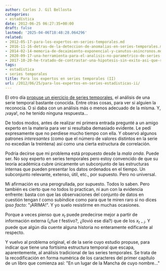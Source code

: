 ```yaml
---
author: Carlos J. Gil Bellosta
categories:
- estadística
date: 2012-06-25 06:27:35+00:00
draft: false
lastmod: '2025-04-06T18:48:28.064296'
related:
- 2012-05-17-para-los-expertos-en-series-temporales.md
- 2016-11-16-detras-de-la-deteccion-de-anomalias-en-series-temporales.md
- 2014-02-14-memoria-de-decaimiento-exponencial-y-canutos-asincronos.md
- 2020-09-17-una-herramienta-para-el-analisis-no-parametrico-de-series-temporales.md
- 2017-10-20-he-tratado-de-contrastar-una-hipotesis-sin-exito-asi-que-solo-publico-el-subproducto.md
tags:
- estadística
- series temporales
title: Para los expertos en series temporales (II)
url: /2012/06/25/para-los-expertos-en-series-estadisticas-ii/
---
```


El otro día [propuse un ejercicio de series temporales](https://datanalytics.com/2012/05/17/para-los-expertos-en-series-temporales/), el análisis de una serie temporal bastante conocida. Entre otras cosas, para ver si alguien la reconocía. O si daba con un análisis más o menos adecuado de la misma. Y, ¡vaya!, no he tenido ninguna respuesta...

De todos modos, antes de realizar mi primera entrada pregunté a un amigo experto en la materia para ver si resultaba demasiado evidente. Le pedí expresamente que no perdiese mucho tiempo con ella. Y observó algunos patrones _interesantes_ (como que el número de valores distintos en la serie no excedían la treintena) así como una cierta estructura de correlación.

Podría decirse que mi problema está propuesto desde la _mala onda_. Puede ser. No soy experto en series temporales pero estoy convencido de que su teoría académica cubre únicamente un subconjunto de las estructuras internas que pueden presentar los datos ordenados en el tiempo. Un subconjunto relevante, extenso, útil, etc., por supuesto. Pero no universal.

Mi afirmación es una perogrullada, por supuesto. Todos lo saben. Pero también es cierto que no todos lo practican, ni aun con la evidencia enfrente: basta con que las observaciones del conjunto de datos en cuestión tengan $t$ como subíndice como para que te miren raro si no dices _ipso facto_: "¡ARIMA!". Y yo suelo resistirme en muchas ocasiones.

Porque a veces pienso que $x_t$ puede predecirse mejor a partir de información externa (¿fue $t$ festivo?, ¿llovió ese día?) que de los $x_{t-i}$. Y puede que algún día cuente alguna historia no enteramente edificante al respecto.

Y vuelvo al problema original, el de la serie cuyo estudio propuse, para indicar que tiene una fortísima estructura temporal que escapa, aparentemente, al análisis tradicional de las series temporales. Se trata de la recodificación en forma numérica de los caracteres del primer capítulo de un libro que comienza así: "En un lugar de la Mancha de cuyo nombre..."